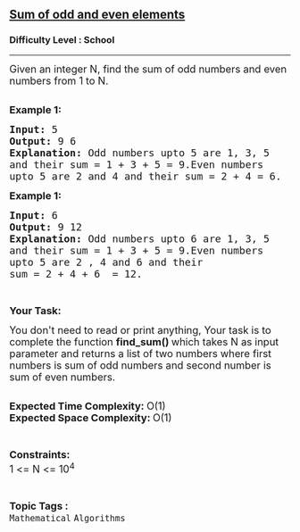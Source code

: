 <h2><a href="https://www.geeksforgeeks.org/problems/sum-of-odd-and-even-elements3033/1?page=5&difficulty=School&sortBy=submissions">Sum of odd and even elements</a></h2><h3>Difficulty Level : School</h3><hr><div class="problems_problem_content__Xm_eO"><p><span style="font-size:18px">Given an integer N, find&nbsp;the sum of odd numbers and even numbers from 1 to N.</span><br>
&nbsp;</p>

<p><span style="font-size:18px"><strong>Example 1:</strong></span></p>

<pre><span style="font-size:18px"><strong>Input: </strong>5
<strong>Output: </strong>9 6
<strong>Explanation: </strong>Odd numbers upto 5 are 1, 3, 5
and their sum = 1 + 3 + 5 = 9.Even numbers
upto 5 are 2 and 4 and their sum = 2 + 4 = 6.</span>
</pre>

<p><span style="font-size:18px"><strong>Example 1:</strong></span></p>

<pre><span style="font-size:18px"><strong>Input: </strong>6
<strong>Output: </strong>9 12</span>
<span style="font-size:18px"><strong>Explanation: </strong>Odd numbers upto 6 are 1, 3, 5
and their sum = 1 + 3 + 5 = 9.Even numbers
upto 5 are 2 , 4 and 6 and their 
sum = 2 + 4 + 6  = 12.</span>
</pre>

<p>&nbsp;</p>

<p><span style="font-size:18px"><strong>Your Task:</strong></span></p>

<p><span style="font-size:18px">You don't need to read or print anything, Your task is to complete the function <strong>find_sum() </strong>which takes N&nbsp;as input parameter and returns a list of two numbers where first numbers is sum of odd numbers and second number is sum of even numbers.</span><br>
&nbsp;</p>

<p><span style="font-size:18px"><strong>Expected Time Complexity:&nbsp;</strong>O(1)<br>
<strong>Expected Space Complexity: </strong>O(1)</span></p>

<p>&nbsp;</p>

<p><span style="font-size:18px"><strong>Constraints:</strong><br>
1 &lt;= N&nbsp;&lt;= 10<sup>4</sup></span></p>
</div><br><p><span style=font-size:18px><strong>Topic Tags : </strong><br><code>Mathematical</code>&nbsp;<code>Algorithms</code>&nbsp;